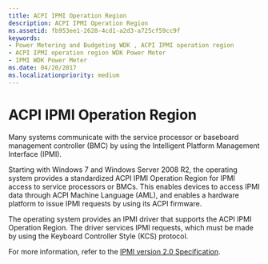 ```yaml
---
title: ACPI IPMI Operation Region
description: ACPI IPMI Operation Region
ms.assetid: fb953ee1-2628-4cd1-a2d3-a725cf59cc9f
keywords:
- Power Metering and Budgeting WDK , ACPI IPMI operation region
- ACPI IPMI operation region WDK Power Meter
- IPMI WDK Power Meter
ms.date: 04/20/2017
ms.localizationpriority: medium
---
```


# ACPI IPMI Operation Region


Many systems communicate with the service processor or baseboard management controller (BMC) by using the Intelligent Platform Management Interface (IPMI).

Starting with Windows 7 and Windows Server 2008 R2, the operating system provides a standardized ACPI IPMI Operation Region for IPMI access to service processors or BMCs. This enables devices to access IPMI data through ACPI Machine Language (AML), and enables a hardware platform to issue IPMI requests by using its ACPI firmware.

The operating system provides an IPMI driver that supports the ACPI IPMI Operation Region. The driver services IPMI requests, which must be made by using the Keyboard Controller Style (KCS) protocol.

For more information, refer to the [IPMI version 2.0 Specification](http://go.microsoft.com/fwlink/p/?linkid=69485).

 

 




